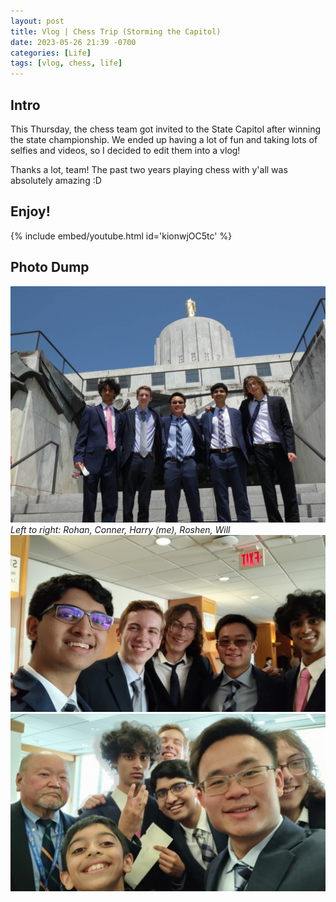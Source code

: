 ```yaml
---
layout: post
title: Vlog | Chess Trip (Storming the Capitol)
date: 2023-05-26 21:39 -0700
categories: [Life]
tags: [vlog, chess, life]
---
```


## Intro
This Thursday, the chess team got invited to the State Capitol after winning the state championship. We ended up having a lot of fun and taking lots of selfies and videos, so I decided to edit them into a vlog!

Thanks a lot, team! The past two years playing chess with y'all was absolutely amazing :D

## Enjoy!
{% include embed/youtube.html id='kionwjOC5tc' %}

## Photo Dump
![picture 1](/assets/img/chess_trip_1.jpg)
_Left to right: Rohan, Conner, Harry (me), Roshen, Will_
![picture 2](/assets/img/chess_trip_2.jpg)
![picture 3](/assets/img/chess_trip_3.jpg)


